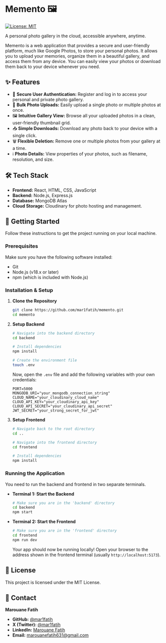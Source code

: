 # Memento 🖼️

[![License: MIT](https://img.shields.io/badge/License-MIT-blue.svg)](https://opensource.org/licenses/MIT)

A personal photo gallery in the cloud, accessible anywhere, anytime.

Memento is a web application that provides a secure and user-friendly platform, much like Google Photos, to store your personal photos. It allows you to upload your memories, organize them in a beautiful gallery, and access them from any device. You can easily view your photos or download them back to your device whenever you need.

## ✨ Features

-   🔐 **Secure User Authentication:** Register and log in to access your personal and private photo gallery.
-   🚀 **Bulk Photo Uploads:** Easily upload a single photo or multiple photos at once.
-   🖼️ **Intuitive Gallery View:** Browse all your uploaded photos in a clean, user-friendly thumbnail grid.
-   📥 **Simple Downloads:** Download any photo back to your device with a single click.
-   🗑️ **Flexible Deletion:** Remove one or multiple photos from your gallery at a time.
-   ℹ️ **Photo Details:** View properties of your photos, such as filename, resolution, and size.

## 🛠️ Tech Stack

-   **Frontend:** React, HTML, CSS, JavaScript
-   **Backend:** Node.js, Express.js
-   **Database:** MongoDB Atlas
-   **Cloud Storage:** Cloudinary for photo hosting and management.

## 🚀 Getting Started

Follow these instructions to get the project running on your local machine.

### Prerequisites

Make sure you have the following software installed:
-   Git
-   Node.js (v18.x or later)
-   npm (which is included with Node.js)

### Installation & Setup

1.  **Clone the Repository**
    ```sh
    git clone https://github.com/mar1fatih/memento.git
    cd memento
    ```

2.  **Setup Backend**
    ```sh
    # Navigate into the backend directory
    cd backend

    # Install dependencies
    npm install

    # Create the environment file
    touch .env
    ```
    Now, open the `.env` file and add the following variables with your own credentials:
    ```env
    PORT=5000
    MONGODB_URI="your_mongodb_connection_string"
    CLOUD_NAME="your_cloudinary_cloud_name"
    CLOUD_API_KEY="your_cloudinary_api_key"
    CLOUD_API_SECRET="your_cloudinary_api_secret"
    JWT_SECRET="your_strong_secret_for_jwt"
    ```

3.  **Setup Frontend**
    ```sh
    # Navigate back to the root directory
    cd ..

    # Navigate into the frontend directory
    cd frontend

    # Install dependencies
    npm install
    ```

### Running the Application

You need to run the backend and frontend in two separate terminals.

-   **Terminal 1: Start the Backend**
    ```sh
    # Make sure you are in the 'backend' directory
    cd backend
    npm start
    ```

-   **Terminal 2: Start the Frontend**
    ```sh
    # Make sure you are in the 'frontend' directory
    cd frontend
    npm run dev
    ```
    Your app should now be running locally! Open your browser to the address shown in the frontend terminal (usually `http://localhost:5173`).

## 📜 License

This project is licensed under the MIT License.

## 📧 Contact

**Marouane Fatih**

-   **GitHub:** [@mar1fatih](https://github.com/mar1fatih)
-   **X (Twitter):** [@mar1fatih](https://x.com/mar1fatih)
-   **LinkedIn:** [Marouane Fatih](https://www.linkedin.com/in/marouane-fatih-b86952192)
-   **Email:** marouanefatih631@gmail.com